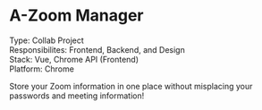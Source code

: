 # A-Zoom Manager
Type: Collab Project <br>
Responsibilites: Frontend, Backend, and Design <br>
Stack: Vue, Chrome API (Frontend) <br>
Platform: Chrome <br>

Store your Zoom information in one place without misplacing your passwords and meeting information! 
